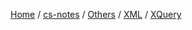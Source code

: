 [Home](https://mengxianbin.github.io) /
[cs-notes](https://mengxianbin.github.io/cs-notes/site) /
[Others](https://mengxianbin.github.io/cs-notes/site/Others) /
[XML](https://mengxianbin.github.io/cs-notes/site/Others/XML) /
[XQuery](https://mengxianbin.github.io/cs-notes/site/Others/XML/XQuery)


